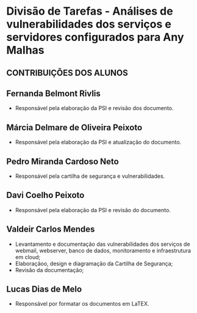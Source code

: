 # Divisão de Tarefas -  Análises de vulnerabilidades dos serviços e servidores configurados para Any Malhas
## CONTRIBUIÇÕES DOS ALUNOS

## Fernanda Belmont Rivlis
 - Responsável pela elaboração da PSI e revisão dos documento.

 ## Márcia Delmare de Oliveira Peixoto  
- Responsável pela elaboração da PSI e atualização do documento.

 ## Pedro Miranda Cardoso Neto  
- Responsável pela cartilha de segurança e vulnerabilidades.

## Davi Coelho Peixoto
- Responsável pela elaboração da PSI e revisão do documento.


## Valdeir Carlos Mendes
- Levantamento e documentação das vulnerabilidades dos  serviços de webmail, webserver, banco de dados, monitoramento e infraestrutura  em cloud;
- Elaboraçãoo, design e diagramação da Cartilha de Segurança;
- Revisão da documentação;



## Lucas Dias de Melo
- Responsável por formatar os documentos em LaTEX.
  
